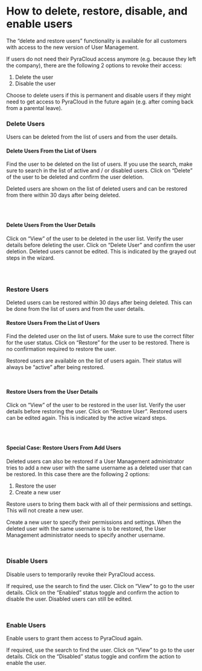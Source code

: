 # How to delete, restore, disable, and enable users

The “delete and restore users” functionality is available for all customers with access to the new version of User Management.

If users do not need their PyraCloud access anymore (e.g. because they left the company), there are the following 2 options to revoke their access:

1. Delete the user
2. Disable the user

Choose to delete users if this is permanent and disable users if they might need to get access to PyraCloud in the future again (e.g. after coming back from a parental leave).

### Delete Users <a href="#delete-users" id="delete-users"></a>

Users can be deleted from the list of users and from the user details.

#### Delete Users From the List of Users <a href="#delete-users-from-the-list-of-users" id="delete-users-from-the-list-of-users"></a>

Find the user to be deleted on the list of users. If you use the search, make sure to search in the list of active and / or disabled users. Click on “Delete” of the user to be deleted and confirm the user deletion.

Deleted users are shown on the list of deleted users and can be restored from there within 30 days after being deleted.

<figure><img src="../../.gitbook/assets/image (41) (1).png" alt=""><figcaption></figcaption></figure>

<figure><img src="../../.gitbook/assets/image (40) (1).png" alt=""><figcaption></figcaption></figure>

<figure><img src="../../.gitbook/assets/image (39) (1).png" alt=""><figcaption></figcaption></figure>

#### Delete Users From the User Details <a href="#delete-users-from-the-user-details" id="delete-users-from-the-user-details"></a>

Click on “View” of the user to be deleted in the user list. Verify the user details before deleting the user. Click on “Delete User” and confirm the user deletion. Deleted users cannot be edited. This is indicated by the grayed out steps in the wizard.

<figure><img src="../../.gitbook/assets/image (38) (1).png" alt=""><figcaption></figcaption></figure>

<figure><img src="../../.gitbook/assets/image (37) (1).png" alt=""><figcaption></figcaption></figure>

<figure><img src="../../.gitbook/assets/image (36) (1).png" alt=""><figcaption></figcaption></figure>



### Restore Users <a href="#restore-users" id="restore-users"></a>

Deleted users can be restored within 30 days after being deleted. This can be done from the list of users and from the user details.

#### Restore Users From the List of Users <a href="#restore-users-from-the-list-of-users" id="restore-users-from-the-list-of-users"></a>

Find the deleted user on the list of users. Make sure to use the correct filter for the user status. Click on “Restore” for the user to be restored. There is no confirmation required to restore the user.

Restored users are available on the list of users again. Their status will always be “active” after being restored.

<figure><img src="../../.gitbook/assets/image (35) (1).png" alt=""><figcaption></figcaption></figure>

<figure><img src="../../.gitbook/assets/image (34) (1).png" alt=""><figcaption></figcaption></figure>

#### Restore Users from the User Details <a href="#restore-users-from-the-user-details" id="restore-users-from-the-user-details"></a>

Click on “View” of the user to be restored in the user list. Verify the user details before restoring the user. Click on “Restore User”. Restored users can be edited again. This is indicated by the active wizard steps.

<figure><img src="../../.gitbook/assets/image (33) (1).png" alt=""><figcaption></figcaption></figure>

<figure><img src="../../.gitbook/assets/image (32) (1).png" alt=""><figcaption></figcaption></figure>

<figure><img src="../../.gitbook/assets/image (31) (1).png" alt=""><figcaption></figcaption></figure>

#### Special Case: Restore Users From Add Users <a href="#special-case-restore-users-from-add-users" id="special-case-restore-users-from-add-users"></a>

Deleted users can also be restored if a User Management administrator tries to add a new user with the same username as a deleted user that can be restored. In this case there are the following 2 options:

1. Restore the user
2. Create a new user

Restore users to bring them back with all of their permissions and settings. This will not create a new user.

Create a new user to specify their permissions and settings. When the deleted user with the same username is to be restored, the User Management administrator needs to specify another username.

<figure><img src="../../.gitbook/assets/image (30) (1).png" alt=""><figcaption></figcaption></figure>

<figure><img src="../../.gitbook/assets/image (29) (1).png" alt=""><figcaption></figcaption></figure>

### Disable Users <a href="#disable-users" id="disable-users"></a>

Disable users to temporarily revoke their PyraCloud access.

If required, use the search to find the user. Click on “View” to go to the user details. Click on the “Enabled” status toggle and confirm the action to disable the user. Disabled users can still be edited.

<figure><img src="../../.gitbook/assets/image (28) (1).png" alt=""><figcaption></figcaption></figure>

<figure><img src="../../.gitbook/assets/image (27) (1).png" alt=""><figcaption></figcaption></figure>

### Enable Users <a href="#enable-users" id="enable-users"></a>

Enable users to grant them access to PyraCloud again.

If required, use the search to find the user. Click on “View” to go to the user details. Click on the “Disabled” status toggle and confirm the action to enable the user.

<figure><img src="../../.gitbook/assets/image (26) (1).png" alt=""><figcaption></figcaption></figure>
